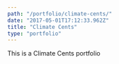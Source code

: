 ```yaml
---
path: "/portfolio/climate-cents/"
date: "2017-05-01T17:12:33.962Z"
title: "Climate Cents"
type: "portfolio"
---
```


This is a Climate Cents portfolio
